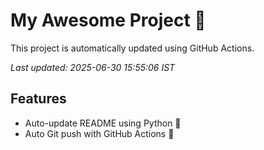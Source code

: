 # My Awesome Project 🚀

This project is automatically updated using GitHub Actions.

_Last updated: 2025-06-30 15:55:06 IST_

## Features
- Auto-update README using Python 🐍
- Auto Git push with GitHub Actions 🤖
